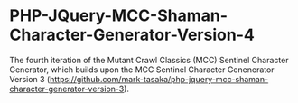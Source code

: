 # PHP-JQuery-MCC-Shaman-Character-Generator-Version-4
The fourth iteration of the Mutant Crawl Classics (MCC) Sentinel Character Generator, which builds upon the MCC Sentinel Character Genenerator Version 3 (https://github.com/mark-tasaka/php-jquery-mcc-shaman-character-generator-version-3).
